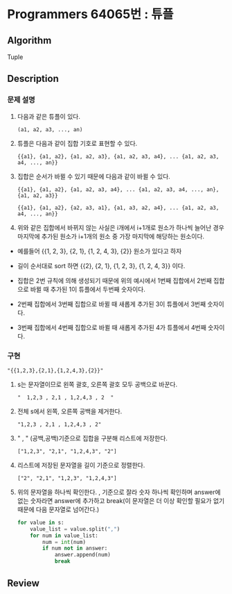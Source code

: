 # Programmers 64065번 : 튜플

## Algorithm

Tuple

## Description

### 문제 설명

1. 다음과 같은 튜플이 있다.
    ```
    (a1, a2, a3, ..., an)
    ```
2. 튜플은 다음과 같이 집합 기호로 표현할 수 있다.
    ```
    {{a1}, {a1, a2}, {a1, a2, a3}, {a1, a2, a3, a4}, ... {a1, a2, a3, a4, ..., an}}
    ```
3. 집합은 순서가 바뀔 수 있기 때문에 다음과 같이 바뀔 수 있다.

    ```
    {{a1}, {a1, a2}, {a1, a2, a3, a4}, ... {a1, a2, a3, a4, ..., an}, {a1, a2, a3}}
    ```
    ```
    {{a1}, {a1, a2}, {a2, a3, a1}, {a1, a3, a2, a4}, ... {a1, a2, a3, a4, ..., an}}
    ```
4. 위와 같은 집합에서 바뀌지 않는 사실은 i개에서 i+1개로 원소가 하나씩 늘어난 경우 마지막에 추가된 원소가 i+1개의 원소 중 가장 마지막에 해당하는 원소이다.

+ 예를들어 {{1, 2, 3}, {2, 1}, {1, 2, 4, 3}, {2}} 원소가 있다고 하자

+ 길이 순서대로 sort 하면 {{2}, {2, 1}, {1, 2, 3}, {1, 2, 4, 3}} 이다. 

+ 집합은 2번 규칙에 의해 생성되기 때문에 위의 예시에서 1번째 집합에서 2번째 집합으로 바뀔 때 추가된 1이 튜플에서 두번째 숫자이다.

+ 2번째 집합에서 3번째 집합으로 바뀔 때 새롭게 추가된 3이 튜플에서 3번째 숫자이다.

+ 3번째 집합에서 4번째 집합으로 바뀔 때 새롭게 추가된 4가 튜플에서 4번째 숫자이다.

### 구현
```
"{{1,2,3},{2,1},{1,2,4,3},{2}}"
```
1. s는 문자열이므로 왼쪽 괄호, 오른쪽 괄호 모두 공백으로 바꾼다.
    ```
    "  1,2,3 , 2,1 , 1,2,4,3 , 2  "
    ```
2. 전체 s에서 왼쪽, 오른쪽 공백을 제거한다.
    ```
    "1,2,3 , 2,1 , 1,2,4,3 , 2"
    ```
3. " , " (공백,공백)기준으로 집합을 구분해 리스트에 저장한다.
    ```
    ["1,2,3", "2,1", "1,2,4,3", "2"]
    ```
4. 리스트에 저장된 문자열을 길이 기준으로 정렬한다.
    ```
    ["2", "2,1", "1,2,3", "1,2,4,3"]
    ```
5. 위의 문자열을 하나씩 확인한다. , 기준으로 잘라 숫자 하나씩 확인하며 answer에 없는 숫자라면 answer에 추가하고 break(이 문자열은 더 이상 확인할 필요가 없기 때문에 다음 문자열로 넘어간다.)

    ```python
    for value in s:
        value_list = value.split(",")
        for num in value_list:
            num = int(num)
            if num not in answer:
                answer.append(num)
                break
    ```

## Review

